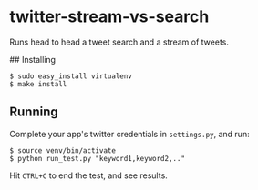 twitter-stream-vs-search
========================

Runs head to head a tweet search and a stream of tweets.


## Installing

```
$ sudo easy_install virtualenv
$ make install
```

## Running

Complete your app's twitter credentials in `settings.py`, and run:

```
$ source venv/bin/activate
$ python run_test.py "keyword1,keyword2,.."
````

Hit `CTRL+C` to end the test, and see results.
